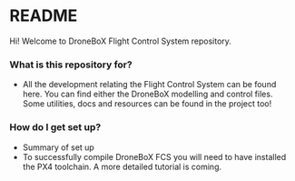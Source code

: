 # README #

Hi! Welcome to DroneBoX Flight Control System repository.

### What is this repository for? ###

* All the development relating the Flight Control System can be found here. You can find either the DroneBoX modelling and control files. Some utilities, docs and resources can be found in the project too!

### How do I get set up? ###

* Summary of set up
* To successfully compile DroneBoX FCS you will need to have installed the PX4 toolchain. A more detailed tutorial is coming.